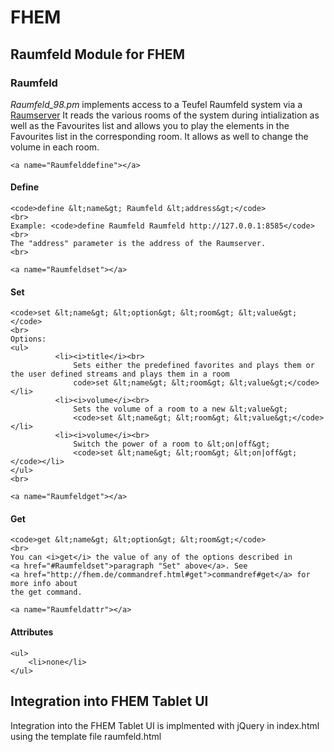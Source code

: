 # FHEM

## Raumfeld Module for FHEM

<a name="Raumfeld"></a>
### Raumfeld

<i>Raumfeld_98.pm</i> implements access to a Teufel Raumfeld system via a <a href="https://github.com/ChriD/Raumserver">Raumserver</a>
It reads the various rooms of the system during intialization as well as the Favourites list and allows you to play the elements in the Favourites list in the
corresponding room. It allows as well to change the volume in each room. 


    <a name="Raumfelddefine"></a>
#### Define
    <code>define &lt;name&gt; Raumfeld &lt;address&gt;</code>
    <br>
    Example: <code>define Raumfeld Raumfeld http://127.0.0.1:8585</code>
    <br>    
    The "address" parameter is the address of the Raumserver.
    <br>
    
    <a name="Raumfeldset"></a>
    
#### Set
    <code>set &lt;name&gt; &lt;option&gt; &lt;room&gt; &lt;value&gt;</code>
    <br>
    Options:
    <ul>
              <li><i>title</i><br>
                  Sets either the predefined favorites and plays them or the user defined streams and plays them in a room
                  code>set &lt;name&gt; &lt;room&gt; &lt;value&gt;</code></li>
              <li><i>volume</i><br>
                  Sets the volume of a room to a new &lt;value&gt;
                  <code>set &lt;name&gt; &lt;room&gt; &lt;value&gt;</code></li>
              <li><i>volume</i><br>
                  Switch the power of a room to &lt;on|off&gt;
                  <code>set &lt;name&gt; &lt;room&gt; &lt;on|off&gt;</code></li>
    </ul>
    <br>

    <a name="Raumfeldget"></a>

#### Get
    <code>get &lt;name&gt; &lt;option&gt; &lt;room&gt;</code>
    <br>
    You can <i>get</i> the value of any of the options described in 
    <a href="#Raumfeldset">paragraph "Set" above</a>. See 
    <a href="http://fhem.de/commandref.html#get">commandref#get</a> for more info about 
    the get command.
    
    <a name="Raumfeldattr"></a>
    
#### Attributes
    <ul>
        <li>none</li>
    </ul>


## Integration into FHEM Tablet UI

Integration into the FHEM Tablet UI is implmented with jQuery in index.html using the template file raumfeld.html